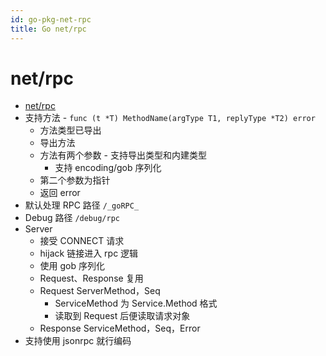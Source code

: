 ```yaml
---
id: go-pkg-net-rpc
title: Go net/rpc
---
```


# net/rpc
* [net/rpc](https://golang.org/pkg/net/rpc/)
* 支持方法 - `func (t *T) MethodName(argType T1, replyType *T2) error`
  * 方法类型已导出
  * 导出方法
  * 方法有两个参数 - 支持导出类型和内建类型
    * 支持 encoding/gob 序列化
  * 第二个参数为指针
  * 返回 error
* 默认处理 RPC 路径 `/_goRPC_`
* Debug 路径 `/debug/rpc`
* Server
  * 接受 CONNECT 请求
  * hijack 链接进入 rpc 逻辑
  * 使用 gob 序列化
  * Request、Response 复用
  * Request ServerMethod，Seq
    * ServiceMethod 为 Service.Method 格式
    * 读取到 Request 后便读取请求对象
  * Response ServiceMethod，Seq，Error
* 支持使用 jsonrpc 就行编码
